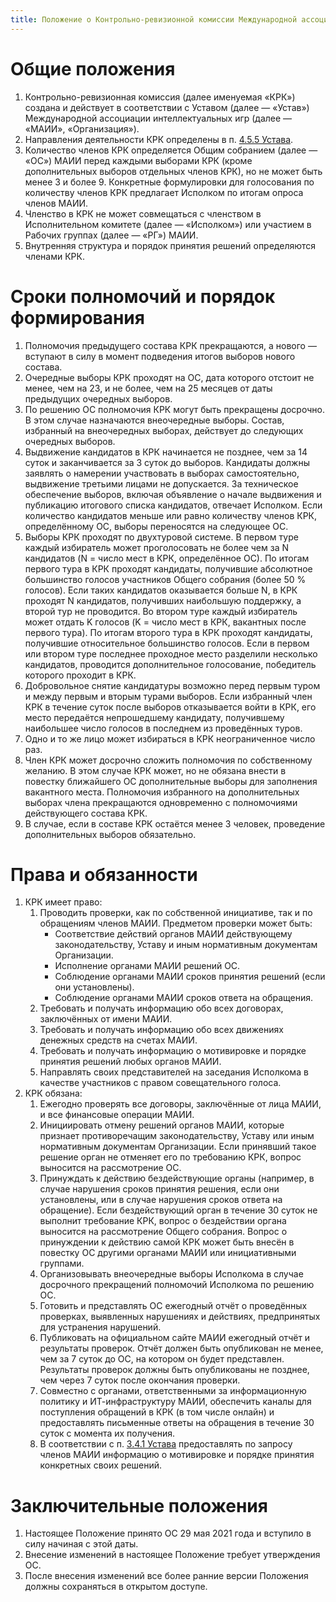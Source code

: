 ```yaml
---
title: Положение о Контрольно-ревизионной комиссии Международной ассоциации интеллектуальных игр
---
```


# Общие положения

1.  Контрольно-ревизионная комиссия (далее именуемая «КРК») создана и действует в соответствии с Уставом (далее — «Устав») Международной ассоциации интеллектуальных игр (далее — «МАИИ», «Организация»).
2. Направления деятельности КРК определены в п. [4.5.5 Устава](statute.ru#ref4_5_5).
3. Количество членов КРК определяется Общим собранием (далее — «ОС») МАИИ перед каждыми выборами КРК (кроме дополнительных выборов отдельных членов КРК), но не может быть менее 3 и более 9. Конкретные формулировки для голосования по количеству членов КРК предлагает Исполком по итогам опроса членов МАИИ.
4. Членство в КРК не может совмещаться с членством в Исполнительном комитете (далее — «Исполком») или участием в Рабочих группах (далее — «РГ») МАИИ.
5. Внутренняя структура и порядок принятия решений определяются членами КРК.

# Сроки полномочий и порядок формирования

1. Полномочия предыдущего состава КРК прекращаются, а нового — вступают в силу в момент подведения итогов выборов нового состава.
2. Очередные выборы КРК проходят на ОС, дата которого отстоит не менее, чем на 23, и не более, чем на 25 месяцев от даты предыдущих очередных выборов.
3. По решению ОС полномочия КРК могут быть прекращены досрочно. В этом случае назначаются внеочередные выборы. Cостав, избранный на внеочередных выборах, действует до следующих очередных выборов.
4. Выдвижение кандидатов в КРК начинается не позднее, чем за 14 суток и заканчивается за 3 суток до выборов. Кандидаты должны заявлять о намерении участвовать в выборах самостоятельно, выдвижение третьими лицами не допускается. За техническое обеспечение выборов, включая объявление о начале выдвижения и публикацию итогового списка кандидатов, отвечает Исполком. Если количество кандидатов меньше или равно количеству членов КРК, определённому ОС, выборы переносятся на следующее ОС.
5. Выборы КРК проходят по двухтуровой системе. В первом туре каждый избиратель может проголосовать не более чем за N кандидатов (N = число мест в КРК, определённое ОС). По итогам первого тура в КРК проходят кандидаты, получившие абсолютное большинство голосов участников Общего собрания (более 50 % голосов). Если таких кандидатов оказывается больше N, в КРК проходят N кандидатов, получивших наибольшую поддержку, а второй тур не проводится. Во втором туре каждый избиратель может отдать K голосов (K = число мест в КРК, вакантных после первого тура). По итогам второго тура в КРК проходят кандидаты, получившие относительное большинство голосов. Если в первом или втором туре последнее проходное место разделили несколько кандидатов, проводится дополнительное голосование, победитель которого проходит в КРК.
6. Добровольное снятие кандидатуры возможно перед первым туром и между первым и вторым турами выборов. Если избранный член КРК в течение суток после выборов отказывается войти в КРК, его место передаётся непрошедшему кандидату, получившему наибольшее число голосов в последнем из проведённых туров.
7. Одно и то же лицо может избираться в КРК неограниченное число раз.
8. Член КРК может досрочно сложить полномочия по собственному желанию. В этом случае КРК может, но не обязана внести в повестку ближайшего ОС дополнительные выборы для заполнения вакантного места. Полномочия избранного на дополнительных выборах члена прекращаются одновременно с полномочиями действующего состава КРК.
9. В случае, если в составе КРК остаётся менее 3 человек, проведение дополнительных выборов обязательно.

# Права и обязанности

1. КРК имеет право:
    1. Проводить проверки, как по собственной инициативе, так и по обращениям членов МАИИ. Предметом проверки может быть:
        - Соответствие действий органов МАИИ действующему законодательству, Уставу и иным нормативным документам Организации.
        - Исполнение органами МАИИ решений ОС.
        - Соблюдение органами МАИИ сроков принятия решений (если они установлены).
        - Соблюдение органами МАИИ сроков ответа на обращения.
    2. Требовать и получать информацию обо всех договорах, заключённых от имени МАИИ.
    3. Требовать и получать информацию обо всех движениях денежных средств на счетах МАИИ.
    4. Требовать и получать информацию о мотивировке и порядке принятия решений любых органов МАИИ.
    5. Направлять своих представителей на заседания Исполкома в качестве участников с правом совещательного голоса.
2. КРК обязана:
    1. Ежегодно проверять все договоры, заключённые от лица МАИИ, и все финансовые операции МАИИ.
    2. Инициировать отмену решений органов МАИИ, которые признает противоречащим законодательству, Уставу или иным нормативным документам Организации. Если принявший такое решение орган не отменяет его по требованию КРК, вопрос выносится на рассмотрение ОС.
    3. Принуждать к действию бездействующие органы (например, в случае нарушения сроков принятия решения, если они установлены, или в случае нарушения сроков ответа на обращение). Если бездействующий орган в течение 30 суток не выполнит требование КРК, вопрос о бездействии органа выносится на рассмотрение Общего собрания. Вопрос о принуждении к действию самой КРК может быть внесён в повестку ОС другими органами МАИИ или инициативными группами.
    4. Организовывать внеочередные выборы Исполкома в случае досрочного прекращений полномочий Исполкома по решению ОС.
    5. Готовить и представлять ОС ежегодный отчёт о проведённых проверках, выявленных нарушениях и действиях, предпринятых для устранения нарушений.
    6. Публиковать на официальном сайте МАИИ ежегодный отчёт и результаты проверок. Отчёт должен быть опубликован не менее, чем за 7 суток до ОС, на котором он будет представлен. Результаты проверок должны быть опубликованы не позднее, чем через 7 суток после окончания проверки.
    7. Совместно с органами, ответственными за информационную политику и ИТ-инфраструктуру МАИИ, обеспечить каналы для поступления обращений в КРК (в том числе онлайн) и предоставлять письменные ответы на обращения в течение 30 суток с момента их получения.
    8. В соответствии с п. [3.4.1 Устава](statute.ru#ref3_4_1) предоставлять по запросу членов МАИИ информацию о мотивировке и порядке принятия конкретных своих решений.

# Заключительные положения

1. Настоящее Положение принято ОС 29 мая 2021 года и вступило в силу начиная с этой даты.
2. Внесение изменений в настоящее Положение требует утверждения ОС.
3. После внесения изменений все более ранние версии Положения должны сохраняться в открытом доступе.
